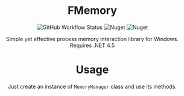 <div align="center">

# FMemory  
![GitHub Workflow Status](https://img.shields.io/github/workflow/status/casualshammy/FMemory/publish-nuget)
![Nuget](https://img.shields.io/nuget/v/FMemory)
![Nuget](https://img.shields.io/nuget/dt/FMemory)
  
Simple yet effective process memory interaction library for Windows.  
Requires .NET 4.5  
  
# Usage
Just create an instance of `MemoryManager` class and use its methods.
  
</div>
